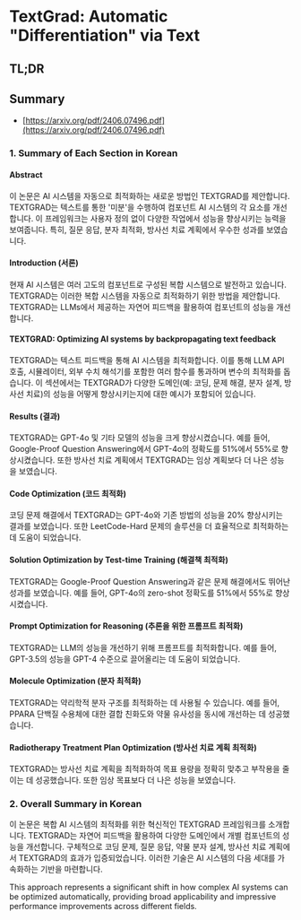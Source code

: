 # TextGrad: Automatic "Differentiation" via Text
## TL;DR
## Summary
- [https://arxiv.org/pdf/2406.07496.pdf](https://arxiv.org/pdf/2406.07496.pdf)

### 1. Summary of Each Section in Korean

#### Abstract
이 논문은 AI 시스템을 자동으로 최적화하는 새로운 방법인 TEXTGRAD를 제안합니다. TEXTGRAD는 텍스트를 통한 '미분'을 수행하여 컴포넌트 AI 시스템의 각 요소를 개선합니다. 이 프레임워크는 사용자 정의 없이 다양한 작업에서 성능을 향상시키는 능력을 보여줍니다. 특히, 질문 응답, 분자 최적화, 방사선 치료 계획에서 우수한 성과를 보였습니다.

#### Introduction (서론)
현재 AI 시스템은 여러 고도의 컴포넌트로 구성된 복합 시스템으로 발전하고 있습니다. TEXTGRAD는 이러한 복합 시스템을 자동으로 최적화하기 위한 방법을 제안합니다. TEXTGRAD는 LLMs에서 제공하는 자연어 피드백을 활용하여 컴포넌트의 성능을 개선합니다.

#### TEXTGRAD: Optimizing AI systems by backpropagating text feedback
TEXTGRAD는 텍스트 피드백을 통해 AI 시스템을 최적화합니다. 이를 통해 LLM API 호출, 시뮬레이터, 외부 수치 해석기를 포함한 여러 함수를 통과하며 변수의 최적화를 돕습니다. 이 섹션에서는 TEXTGRAD가 다양한 도메인(예: 코딩, 문제 해결, 분자 설계, 방사선 치료)의 성능을 어떻게 향상시키는지에 대한 예시가 포함되어 있습니다.

#### Results (결과)
TEXTGRAD는 GPT-4o 및 기타 모델의 성능을 크게 향상시켰습니다. 예를 들어, Google-Proof Question Answering에서 GPT-4o의 정확도를 51%에서 55%로 향상시켰습니다. 또한 방사선 치료 계획에서 TEXTGRAD는 임상 계획보다 더 나은 성능을 보였습니다.

#### Code Optimization (코드 최적화)
코딩 문제 해결에서 TEXTGRAD는 GPT-4o와 기존 방법의 성능을 20% 향상시키는 결과를 보였습니다. 또한 LeetCode-Hard 문제의 솔루션을 더 효율적으로 최적화하는 데 도움이 되었습니다.

#### Solution Optimization by Test-time Training (해결책 최적화)
TEXTGRAD는 Google-Proof Question Answering과 같은 문제 해결에서도 뛰어난 성과를 보였습니다. 예를 들어, GPT-4o의 zero-shot 정확도를 51%에서 55%로 향상시켰습니다.

#### Prompt Optimization for Reasoning (추론을 위한 프롬프트 최적화)
TEXTGRAD는 LLM의 성능을 개선하기 위해 프롬프트를 최적화합니다. 예를 들어, GPT-3.5의 성능을 GPT-4 수준으로 끌어올리는 데 도움이 되었습니다.

#### Molecule Optimization (분자 최적화)
TEXTGRAD는 약리학적 분자 구조를 최적화하는 데 사용될 수 있습니다. 예를 들어, PPARA 단백질 수용체에 대한 결합 친화도와 약물 유사성을 동시에 개선하는 데 성공했습니다.

#### Radiotherapy Treatment Plan Optimization (방사선 치료 계획 최적화)
TEXTGRAD는 방사선 치료 계획을 최적화하여 목표 용량을 정확히 맞추고 부작용을 줄이는 데 성공했습니다. 또한 임상 목표보다 더 나은 성능을 보였습니다.

### 2. Overall Summary in Korean

이 논문은 복합 AI 시스템의 최적화를 위한 혁신적인 TEXTGRAD 프레임워크를 소개합니다. TEXTGRAD는 자연어 피드백을 활용하여 다양한 도메인에서 개별 컴포넌트의 성능을 개선합니다. 구체적으로 코딩 문제, 질문 응답, 약물 분자 설계, 방사선 치료 계획에서 TEXTGRAD의 효과가 입증되었습니다. 이러한 기술은 AI 시스템의 다음 세대를 가속화하는 기반을 마련합니다.

This approach represents a significant shift in how complex AI systems can be optimized automatically, providing broad applicability and impressive performance improvements across different fields.